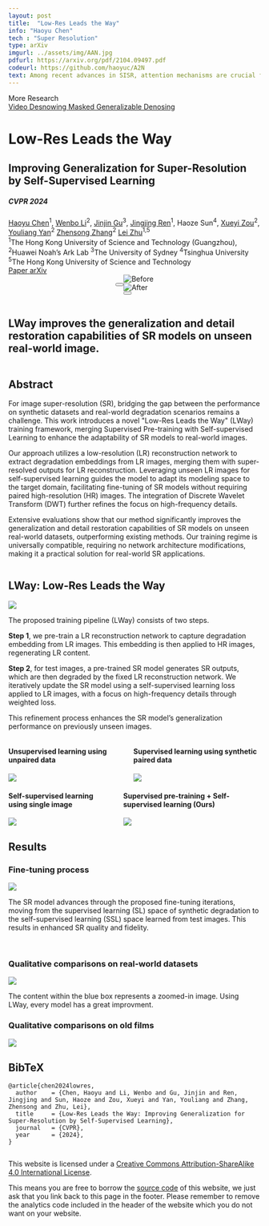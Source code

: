 ```yaml
---
layout: post
title:  "Low-Res Leads the Way"
info: "Haoyu Chen"
tech : "Super Resolution"
type: arXiv
imgurl: ../assets/img/AAN.jpg
pdfurl: https://arxiv.org/pdf/2104.09497.pdf
codeurl: https://github.com/haoyuc/A2N
text: Among recent advances in SISR, attention mechanisms are crucial for high performance SR models. However, few works really discuss why attention works and how it works. In this work, we attempt to quantify and visualize the static attention mechanisms and show that not all attention modules are equally beneficial. We then propose attention in attention network (AN) for highly accurate image SR. This allows attention modules to specialize to beneficial examples without otherwise penalties and thus greatly improve the capacity of the attention network with little parameter overhead. 
---
```


  <script>
    window.dataLayer = window.dataLayer || [];

    function gtag() {
      dataLayer.push(arguments);
    }

    gtag('js', new Date());

    gtag('config', 'G-PYVRSFMDRL');
  </script>

  <script async src="./assets/js/1.js"></script>

  <link href="https://fonts.googleapis.com/css?family=Google+Sans|Noto+Sans|Castoro"
        rel="stylesheet">


  <link rel="stylesheet" href="./assets/css/bulma.min.css">
  <link rel="stylesheet" href="./assets/css/1.css">
  <link rel="stylesheet" href="./assets/css/bulma-carousel.min.css">
  <link rel="stylesheet" href="./assets/css/bulma-slider.min.css">
  <link rel="stylesheet" href="./assets/css/fontawesome.all.min.css">
  <link rel="stylesheet"
        href="https://cdn.jsdelivr.net/gh/jpswalsh/academicons@1/css/academicons.min.css">
  <link rel="stylesheet" href="./assets/css/index.css">
  <link rel="icon" href="./assets/images/favicon.svg">


  <script src="https://ajax.googleapis.com/ajax/libs/jquery/3.5.1/jquery.min.js"></script>
  <script defer src="./assets/js/fontawesome.all.min.js"></script>
  <script src="./assets/js/bulma-carousel.min.js"></script>
  <script src="./assets/js/bulma-slider.min.js"></script>
  <!-- <script src="./assets/js/index.js"></script> -->
<!-- </head> -->

<nav class="navbar" role="navigation" aria-label="main navigation">
  <div class="navbar-brand">
    <a role="button" class="navbar-burger" aria-label="menu" aria-expanded="false">
      <span aria-hidden="true"></span>
      <span aria-hidden="true"></span>
      <span aria-hidden="true"></span>
    </a>
  </div>
  <div class="navbar-menu">
    <div class="navbar-start" style="flex-grow: 1; justify-content: center;">
      <a class="navbar-item" href="https://haoyuchen.com/">
      <span class="icon">
          <i class="fas fa-home"></i>
      </span>
      </a>
      <div class="navbar-item has-dropdown is-hoverable">
        <a class="navbar-link">
          More Research
        </a>
        <div class="navbar-dropdown">
          <a class="navbar-item" href="https://haoyuchen.com/VideoDesnowing">
            Video Desnowing
          </a>
          <a class="navbar-item" href="https://github.com/haoyuc/MaskedDenoising">
            Masked Generalizable Denosing
          </a>
          <!-- <a class="navbar-item" href="https://latentfusion.github.io">
            LatentFusion
          </a>
          <a class="navbar-item" href="https://photoshape.github.io">
            PhotoShape
          </a> -->
        </div>
      </div>
    </div>

  </div>
</nav>


<div class="hero">
  <div class="hero-body">
    <div class="container is-max-desktop">
      <div class="columns is-centered">
        <div class="column has-text-centered">
          <h1 class="title is-1 publication-title">Low-Res Leads the Way</h1>
          <h2 class="title is-2 publication-title">Improving Generalization for Super-Resolution by Self-Supervised Learning</h2>
          <h5 class="is-size-5 publication-authors">CVPR 2024</h5>          
            <div class="is-size-5 publication-authors">
            <span class="author-block">
              <a href="https://haoyuchen.com/">Haoyu Chen</a><sup>1</sup>,</span>
            <span class="author-block">
              <a href="https://fenglinglwb.github.io/">Wenbo Li</a><sup>2</sup>,</span>
            <span class="author-block">
              <a href="https://www.jasongt.com/">Jinjin Gu</a><sup>3</sup>,
            </span>
            <span class="author-block">
              <a href="https://scholar.google.com.hk/citations?hl=zh-CN&user=wcuqACgAAAAJ">Jingjing Ren</a><sup>1</sup>,
            </span>
            <span class="author-block">
              Haoze Sun<sup>4</sup>,
            </span>
            <span class="author-block">
              <a href="https://scholar.google.com.hk/citations?user=0ua28KoAAAAJ">Xueyi Zou</a><sup>2</sup>,
            </span>
            <span class="author-block">
              <a href="https://scholar.google.com.hk/citations?user=JPUwfAMAAAAJ">Youliang Yan</a><sup>2</sup>
            </span>
            <span class="author-block">
              <a href="https://scholar.google.com.hk/citations?user=fs8HQxQAAAAJ">Zhensong Zhang</a><sup>2</sup>
            </span>
            <span class="author-block">
              <a href="https://sites.google.com/site/indexlzhu/home">Lei Zhu</a><sup>1,5</sup>
            </span>
          </div>
            <div class="is-size-5 publication-authors">
            <span class="author-block"><sup>1</sup>The Hong Kong University of Science and Technology (Guangzhou),</span>
            <span class="author-block"><sup>2</sup>Huawei Noah’s Ark Lab</span>
            <span class="author-block"><sup>3</sup>The University of Sydney</span>
            <span class="author-block"><sup>4</sup>Tsinghua University</span>
            <span class="author-block"><sup>5</sup>The Hong Kong University of Science and Technology</span>
            </div>
          <div class="column has-text-centered">
            <div class="publication-links">
              <!-- PDF Link. -->
              <span class="link-block">
                <a href=""
                   class="external-link button is-normal is-rounded is-dark">
                  <span class="icon">
                      <i class="fas fa-file-pdf"></i>
                  </span>
                  <span>Paper</span>
                </a>
              </span>
              <span class="link-block">
                <a href="https://arxiv.org/abs/2403.02601"
                   class="external-link button is-normal is-rounded is-dark">
                  <span class="icon">
                      <i class="ai ai-arxiv"></i>
                  </span>
                  <span>arXiv</span>
                </a>
              </span>
              <!-- <span class="link-block">
                <a href=""
                   class="external-link button is-normal is-rounded is-dark">
                  <span class="icon">
                      <i class="fab fa-github"></i>
                  </span>
                  <span>Code</span>
                  </a>
              </span> -->
          </div>
        </div>
      </div>
    </div>
  </div>
</div>


<div style="display: flex;justify-content: center;align-items: center; position: relative;">

  <button id="prevImage" aria-label="上一张" class="toggle-button"></button>

  <div class="ba-slider">
    <img src="./assets/img/Lway/ours.jpg" alt="Before" class="before-image">
    <div class="img-overlay" style="clip: rect(0px, 250px, 500px, 0px);">
        <img src="./assets/img/Lway/stablesr.jpg" alt="After">
    </div>
    <div class="slider-handle" style="left: 250px;">
      <div class="handle-center"></div> 
    </div>
    <button id="nextImage" aria-label="下一张" class="toggle-button"></button>
  </div>
  
</div>



<h2 class="subtitle has-text-centered" style="padding-top: 15px;">
  <span class="dnerf">LWay</span>  improves the generalization and detail restoration capabilities of SR models on unseen real-world image.
</h2>




<section class="hero is-light is-small">
  <div class="hero-body">
    <div class="container">
      <!-- <section class="section"> -->
        <div class="container is-max-desktop">
          <!-- Abstract. -->
          <div class="columns is-centered has-text-centered">
            <div class="column is-four-fifths">
              <h2 class="title is-3">Abstract</h2>
              <div class="content has-text-justified">
                <p>
                  For image super-resolution (SR), bridging the gap between the performance on synthetic datasets and real-world degradation scenarios remains a challenge. 
                  This work introduces a novel "Low-Res Leads the Way" (LWay) training framework, 
                  merging Supervised Pre-training with Self-supervised Learning to enhance the adaptability of SR models to real-world images. 
                </p>
                <p>
                  Our approach utilizes a low-resolution (LR) reconstruction network to extract degradation embeddings from LR images, 
                  merging them with super-resolved outputs for LR reconstruction. 
                  Leveraging unseen LR images for self-supervised learning guides the model to adapt its modeling space to the target domain, 
                  facilitating fine-tuning of SR models without requiring paired high-resolution (HR) images. 
                  The integration of Discrete Wavelet Transform (DWT) further refines the focus on high-frequency details. 
                </p>
                <p>
                  Extensive evaluations show that our method significantly improves the generalization and detail restoration 
                  capabilities of SR models on unseen real-world datasets, outperforming existing methods. 
                  Our training regime is universally compatible, requiring no network architecture modifications, 
                  making it a practical solution for real-world SR applications.
                </p>
              </div>
            </div>
          </div>
          <!--/ Abstract. -->
        </div>
      <!-- </section> -->
    </div>
  </div>
</section>


<!-- <section class="section">
  <div class="container is-max-desktop">
    <div class="columns is-centered has-text-centered">
      <div class="column is-four-fifths">
        <h2 class="title is-3">Abstract</h2>
        <div class="content has-text-justified">          
          <p>
            For image super-resolution (SR), bridging the gap between the performance on synthetic datasets and real-world degradation scenarios remains a challenge. 
            This work introduces a novel "Low-Res Leads the Way" (LWay) training framework, 
            merging Supervised Pre-training with Self-supervised Learning to enhance the adaptability of SR models to real-world images. 
          </p>
          <p>
            Our approach utilizes a low-resolution (LR) reconstruction network to extract degradation embeddings from LR images, 
            merging them with super-resolved outputs for LR reconstruction. 
            Leveraging unseen LR images for self-supervised learning guides the model to adapt its modeling space to the target domain, 
            facilitating fine-tuning of SR models without requiring paired high-resolution (HR) images. 
            The integration of Discrete Wavelet Transform (DWT) further refines the focus on high-frequency details. 
          </p>
          <p>
            Extensive evaluations show that our method significantly improves the generalization and detail restoration 
            capabilities of SR models on unseen real-world datasets, outperforming existing methods. 
            Our training regime is universally compatible, requiring no network architecture modifications, 
            making it a practical solution for real-world SR applications.
          </p>
        </div>
      </div>
    </div>
  </div>
</section> -->





<section class="section">
  <div class="container is-max-desktop">
    <!-- Abstract. -->
    <div class="columns is-centered has-text-centered">
      <div class="column is-four-fifths">
        <h2 class="title is-3">LWay:  Low-Res Leads the Way</h2>
        <div class="content has-text-justified">
          <img src="./assets/img/Lway/net.jpg">
          <p>
          </p>
          <p>
            The proposed training pipeline (LWay) consists of two steps. 
          </p>
          <p>
            <strong>Step 1</strong>, we pre-train a LR reconstruction network to capture degradation embedding from LR images. 
            This embedding is then applied to HR images, regenerating LR content. 
          </p>
          <p>
            <strong>Step 2</strong>, for test images, a pre-trained SR model generates SR outputs, 
            which are then degraded by the fixed LR reconstruction network. 
            We iteratively update the SR model using a self-supervised learning loss applied to LR images, 
            with a focus on high-frequency details through weighted loss. 
          </p>
          <p>
            This refinement process enhances the SR model’s generalization performance 
            on previously unseen images.
          </p>
        </div>
      </div>
    </div>
    <!--/ Abstract. -->
  </div>
</section>






<section class="section">
  <div class="container is-max-desktop">
    <div class="columns is-centered">
      <!-- Visual Effects. -->
      <div class="column">
        <div class="content">
          <h4 class="title is-6">Unsupervised learning using unpaired data</h4>
          <img src="./assets/img/Lway/1.jpg">
          <!-- <p>
            Using <i>nerfies</i> you can create fun visual effects. This Dolly zoom effect
            would be impossible without nerfies since it would require going through a wall.
          </p> -->
        </div>
      </div>
      <!--/ Visual Effects. -->
      <!-- Matting. -->
      <div class="column">
        <h4 class="title is-6">Supervised learning using synthetic paired data</h4>
        <div class="columns is-centered">
          <div class="column content">
            <img src="./assets/img/Lway/2.jpg">
            <!-- <p>
              As a byproduct of our method, we can also solve the matting problem by ignoring
              samples that fall outside of a bounding box during rendering.
            </p> -->
          </div>
        </div>
      </div>
    </div>
    <!--/ Matting. -->
    <div class="columns is-centered">
      <!-- Visual Effects. -->
      <div class="column">
        <div class="content">
          <h4 class="title is-6">Self-supervised learning using single image</h4>
          <img src="./assets/img/Lway/3.jpg">
          <!-- <p>
            Using <i>nerfies</i> you can create fun visual effects. This Dolly zoom effect
            would be impossible without nerfies since it would require going through a wall.
          </p> -->
        </div>
      </div>
      <!--/ Visual Effects. -->
      <!-- Matting. -->
      <div class="column">
        <h4 class="title is-6">Supervised pre-training + Self-supervised learning (Ours)</h4>
        <div class="columns is-centered">
          <div class="column content">
            <img src="./assets/img/Lway/4.jpg">
            <!-- <p>
              As a byproduct of our method, we can also solve the matting problem by ignoring
              samples that fall outside of a bounding box during rendering.
            </p> -->
          </div>
        </div>
      </div>
    </div>
    <!-- Animation. -->
    <div class="columns is-centered">
      <div class="column is-full-width">
        <h2 class="title is-3">Results</h2>
        <!-- Interpolating. -->
        <h3 class="title is-4">Fine-tuning process</h3>
        <div class="content has-text-justified">
          <img src="./assets/img/Lway/iteration.jpg">
          <p>
            The SR model advances through the proposed fine-tuning iterations, 
            moving from the supervised learning (SL) space of synthetic degradation to 
            the self-supervised learning (SSL) space learned from test images. 
            This results in enhanced SR quality and fidelity.
          </p>
        </div>
        <br/>
        <!--/ Interpolating. -->
        <!-- Re-rendering. -->
        <h3 class="title is-4">Qualitative comparisons on real-world datasets</h3>
        <div class="content has-text-justified">
          <img src="./assets/img/Lway/samples.jpg">
          <p>
            <!-- Qualitative comparisons on real-world datasets.  -->
            The content within the blue box represents a zoomed-in image.
            Using <span class="dnerf">LWay</span>, every model has a great improvment.
          </p>
        </div>
        <!--/ Re-rendering. -->
        <h3 class="title is-4">Qualitative comparisons on old films</h3>
        <div class="content has-text-justified">
          <img src="./assets/img/Lway/movie.jpg">
          <!-- <p>
            Using <span class="dnerf">LWay</span>, every model has a great improvment.
          </p> -->
        </div>
      </div>
    </div>

  </div>
</section>


<section class="section" id="BibTeX">
  <div class="container is-max-desktop content">
    <h2 class="title">BibTeX</h2>
    <pre><code>@article{chen2024lowres,
  author    = {Chen, Haoyu and Li, Wenbo and Gu, Jinjin and Ren, Jingjing and Sun, Haoze and Zou, Xueyi and Yan, Youliang and Zhang, Zhensong and Zhu, Lei},
  title     = {Low-Res Leads the Way: Improving Generalization for Super-Resolution by Self-Supervised Learning},
  journal   = {CVPR},
  year      = {2024},
}</code></pre>
  </div>
</section>


<footer class="footer">
  <div class="container">
    <div class="content has-text-centered">
      <a class="icon-link"
         href="">
        <i class="fas fa-file-pdf"></i>
      </a>
      <a class="icon-link" href="https://github.com/haoyuc" class="external-link" disabled>
        <i class="fab fa-github"></i>
      </a>
    </div>
    <div class="columns is-centered">
      <div class="column is-8">
        <div class="content">
          <p>
            This website is licensed under a <a rel="license"
                                                href="http://creativecommons.org/licenses/by-sa/4.0/">Creative
            Commons Attribution-ShareAlike 4.0 International License</a>.
          </p>
          <p>
            This means you are free to borrow the <a
              href="https://github.com/nerfies/nerfies.github.io">source code</a> of this website,
            we just ask that you link back to this page in the footer.
            Please remember to remove the analytics code included in the header of the website which
            you do not want on your website.
          </p>
        </div>
      </div>
    </div>
  </div>
</footer>

<!-- </body> -->
<!-- </html> -->
